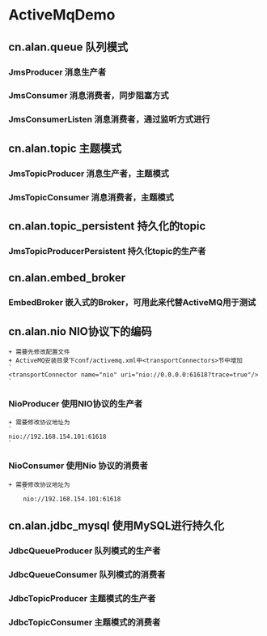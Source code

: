 # ActiveMqDemo
## cn.alan.queue 队列模式
### JmsProducer 消息生产者
### JmsConsumer 消息消费者，同步阻塞方式
### JmsConsumerListen 消息消费者，通过监听方式进行
## cn.alan.topic 主题模式
### JmsTopicProducer 消息生产者，主题模式
### JmsTopicConsumer 消息消费者，主题模式
## cn.alan.topic_persistent 持久化的topic
### JmsTopicProducerPersistent 持久化topic的生产者
## cn.alan.embed_broker 
### EmbedBroker 嵌入式的Broker，可用此来代替ActiveMQ用于测试
## cn.alan.nio  NIO协议下的编码
    + 需要先修改配置文件
    + ActiveMQ安装目录下conf/activemq.xml中<transportConnectors>节中增加
    `
    <transportConnector name="nio" uri="nio://0.0.0.0:61618?trace=true"/> 
    `
### NioProducer 使用NIO协议的生产者
    + 需要修改协议地址为
    `
    nio://192.168.154.101:61618
    `
### NioConsumer 使用Nio 协议的消费者
    + 需要修改协议地址为
        `
        nio://192.168.154.101:61618
     
 ## cn.alan.jdbc_mysql 使用MySQL进行持久化
 ### JdbcQueueProducer 队列模式的生产者
 ### JdbcQueueConsumer 队列模式的消费者
 ### JdbcTopicProducer 主题模式的生产者
 ### JdbcTopicConsumer 主题模式的消费者




